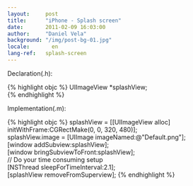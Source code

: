 ```yaml
---
layout:     post
title:      "iPhone - Splash screen"
date:       2011-02-09 16:03:00
author:     "Daniel Vela"
background: "/img/post-bg-01.jpg"
locale:       en
lang-ref:   splash-screen
---
```


Declaration(.h):

{% highlight objc %}
UIImageView *splashView;  
{% endhighlight %}

Implementation(.m):

{% highlight objc %}
splashView = [[UIImageView alloc] initWithFrame:CGRectMake(0, 0, 320, 480)];  
splashView.image = [UIImage imageNamed:@"Default.png"];  
[window addSubview:splashView];  
[window bringSubviewToFront:splashView];  
// Do your time consuming setup  
[NSThread sleepForTimeInterval:2.1];  
[splashView removeFromSuperview];
{% endhighlight %}